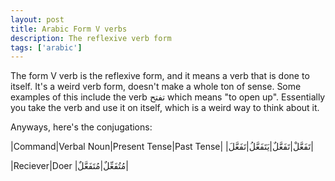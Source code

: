 ```yaml
---
layout: post
title: Arabic Form V verbs
description: The reflexive verb form
tags: ['arabic']
---
```


The form V verb is the reflexive form, and it means a verb that is done to itself. It's a weird verb form, doesn't make a whole ton of sense. Some examples
of this include the verb تفتح which means "to open up". Essentially you take the verb and use it on itself, which is a weird way to think about it.

Anyways, here's the conjugations:

|Command|Verbal Noun|Present Tense|Past Tense|
|تَفَعَّلْ|تَفَعَّلٌ|يَتَفَعَّلُ|تَفَعَّلَ|

|Reciever|Doer
|مُتُفَعِّلٌ|مُتَفَعَّلٌ|
